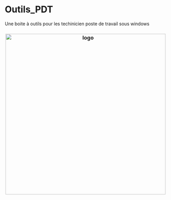 # Outils_PDT
Une boite à outils pour les techinicien poste de travail sous windows
<h3 align="center"><img src="https://i.imgur.com/gcriGSo.png" alt="logo" height="500px"></h3>
